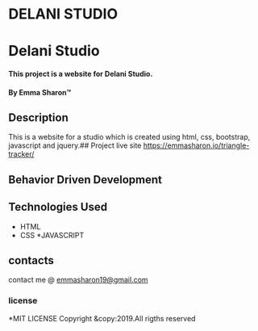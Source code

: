 # DELANI STUDIO

# Delani Studio
#### This project is a website for Delani Studio.
#### By **Emma Sharon**&trade;

## Description
This is a website for a studio which is created using html, css, bootstrap, javascript and jquery.## Project live site
 https://emmasharon.io/triangle-tracker/
## Behavior Driven Development

## Technologies Used
* HTML
* CSS
*JAVASCRIPT
## contacts
contact me @ emmasharon19@gmail.com
### license
*MIT LICENSE
Copyright &copy:2019.All rigths reserved
